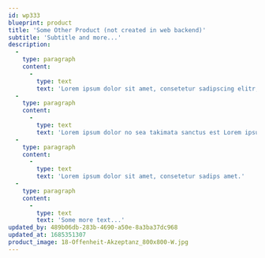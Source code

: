 ```yaml
---
id: wp333
blueprint: product
title: 'Some Other Product (not created in web backend)'
subtitle: 'Subtitle and more...'
description:
  -
    type: paragraph
    content:
      -
        type: text
        text: 'Lorem ipsum dolor sit amet, consetetur sadipscing elitr, sed diam nonumy eirmod tempor invidunt ut labore et dolore magna aliquyam erat, sed diam voluptua. At vero eos et accusam et justo duo dolores et ea rebum. Stet clita kasd gubergren, no sea takimata sanctus est Lorem ipsum dolor sit amet.'
  -
    type: paragraph
    content:
      -
        type: text
        text: 'Lorem ipsum dolor no sea takimata sanctus est Lorem ipsum dolor sit amet.'
  -
    type: paragraph
    content:
      -
        type: text
        text: 'Lorem ipsum dolor sit amet, consetetur sadips amet.'
  -
    type: paragraph
    content:
      -
        type: text
        text: 'Some more text...'
updated_by: 489b06db-283b-4690-a50e-8a3ba37dc968
updated_at: 1685351307
product_image: 18-Offenheit-Akzeptanz_800x800-W.jpg
---
```

